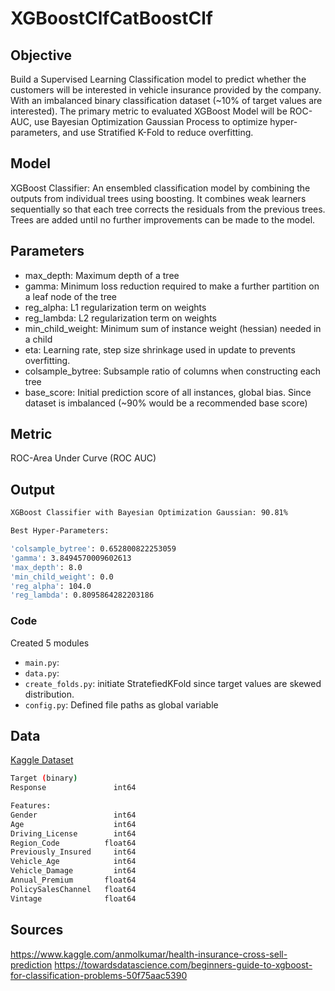 # XGBoostClfCatBoostClf


## Objective
Build a Supervised Learning Classification model to predict whether the customers will be interested in vehicle insurance provided by the company. With an imbalanced binary classification dataset (~10% of target values are interested). The primary metric to evaluated XGBoost Model will be ROC-AUC, use Bayesian Optimization Gaussian Process to optimize hyper-parameters, and use Stratified K-Fold to reduce overfitting.


## Model
XGBoost Classifier: An ensembled classification model by combining the outputs from individual trees using boosting. It combines weak learners sequentially so that each tree corrects the residuals from the previous trees. Trees are added until no further improvements can be made to the model.


## Parameters
- max_depth: Maximum depth of a tree
- gamma: Minimum loss reduction required to make a further partition on a leaf node of the tree
- reg_alpha: L1 regularization term on weights
- reg_lambda: L2 regularization term on weights
- min_child_weight: Minimum sum of instance weight (hessian) needed in a child
- eta: Learning rate, step size shrinkage used in update to prevents overfitting.
- colsample_bytree: Subsample ratio of columns when constructing each tree
- base_score: Initial prediction score of all instances, global bias. Since dataset is imbalanced (~90% would be a recommended base score)


## Metric
ROC-Area Under Curve (ROC AUC) 

## Output
```bash
XGBoost Classifier with Bayesian Optimization Gaussian: 90.81%

Best Hyper-Parameters:

'colsample_bytree': 0.652800822253059
'gamma': 3.8494570009602613 
'max_depth': 8.0
'min_child_weight': 0.0
'reg_alpha': 104.0
'reg_lambda': 0.8095864282203186
```


### Code
Created 5 modules
- `main.py`: 
- `data.py`: 
- `create_folds.py`: initiate StratefiedKFold since target values are skewed distribution.
- `config.py`: Defined file paths as global variable


## Data
[Kaggle Dataset](https://www.kaggle.com/anmolkumar/health-insurance-cross-sell-prediction)
```bash
Target (binary)
Response               int64

Features: 
Gender                 int64
Age                    int64
Driving_License        int64
Region_Code          float64
Previously_Insured     int64
Vehicle_Age            int64
Vehicle_Damage         int64
Annual_Premium       float64
PolicySalesChannel   float64
Vintage              float64
```
## Sources
https://www.kaggle.com/anmolkumar/health-insurance-cross-sell-prediction
https://towardsdatascience.com/beginners-guide-to-xgboost-for-classification-problems-50f75aac5390
